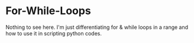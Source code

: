 # For-While-Loops
Nothing to see here. 
I'm just differentiating for & while loops in a range and how to use it in scripting python codes.
